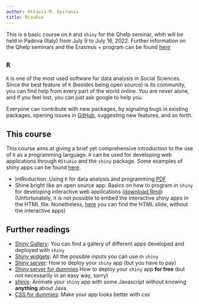 ```yaml
---
author: Ottavia M. Epifania
title: RcouRse
---
```


This is a basic course on `R` and `shiny` for the Qhelp seminar, whih will be held in Padova (Italy) from July 9 to July 16, 2022. Further information on the Qhelp seminars and the Erasmus + program can be found [here](https://qhelp.eu/)

## `R`

`R` is one of the most used software for data analysis in Social Sciences. Since the best feature of `R` (besides being open source) is its community, you can find help from every part of the world online. You are never alone, and if you feel lost, you can just ask google to help you. 

Everyone can contribute with new packages, by signaling bugs in existing packages, opening issues in [GitHub](https://github.com/), suggesting new features, and so forth. 

## This course

This course aims at giving a brief yet comprehensive introduction to the use of `R` as a programming language. `R` can be used for developing web applications through `RStudio` and the `shiny` package. Some examples of shiny apps can be found [here](https://shiny.rstudio.com/gallery/). 

- IntRoduction: Using `R` for data analysis and programming [PDF](intRo/intRo.pdf)
- Shine bright like an open source app: Basics on how to program in `shiny` for developing interactive web applications ([download Rmd](shiny/shiny.Rmd))  (Unfortunately, it is not possible to embed the interactive shiny apps in the HTML file. Nonetheless, [here](shiny/shiny.html) you can find the HTML slide, without the interactive apps)

## Further readings

- [Shiny Gallery](https://shiny.rstudio.com/gallery/): You can find a gallery of different apps developed and deployed with `shiny`
- [Shiny widgets](https://shiny.rstudio.com/gallery/widget-gallery.html): All the possible inputs you can use in `shiny`
- [Shiny server](https://rstudio.com/products/shiny/shiny-server/): How to deploy your `shiny` app (but you have to pay)
- [Shiny server for dummies](https://deanattali.com/2015/05/09/setup-rstudio-shiny-server-digital-ocean/#shiny-git) How to deploy your `shiny` app **for free** (but not necessarily in an easy way, sorry)
- [shinjs](https://deanattali.com/shinyjs/example): Animate your `shiny` app with some Javascript without knowing **anything** about Java
- [CSS for dummies](https://www.w3schools.com/css/): Make your app looks better with css
